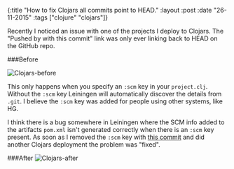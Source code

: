 {:title  "How to fix Clojars all commits point to HEAD."
 :layout :post
 :date   "26-11-2015"
 :tags   ["clojure" "clojars"]}

Recently I noticed an issue with one of the projects I deploy to Clojars. The "Pushed by with this commit" link was only ever linking back to HEAD on the GitHub repo.

###Before

![Clojars-before](http://i.imgur.com/r0b3iWI.png)

This only happens when you specify an `:scm` key in your `project.clj`. Without the `:scm` key Leiningen will automatically discover the details from `.git`. I believe the `:scm` key was added for people using other systems, like HG.

I think there is a bug somewhere in Leiningen where the SCM info added to the artifacts `pom.xml` isn't generated correctly when there is an `:scm` key present. As soon as I removed the `:scm` key with [this commit](https://github.com/markwoodhall/clova/commit/9cbc6bab1dc00fdd8e743f280a2ad0c294a857ef) and did another Clojars deployment the problem was "fixed".

###After
![Clojars-after](http://i.imgur.com/Zx9iTP7.png)

